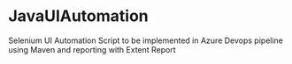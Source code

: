 # JavaUIAutomation
Selenium UI Automation Script to be implemented in Azure Devops pipeline using Maven and reporting with Extent Report
